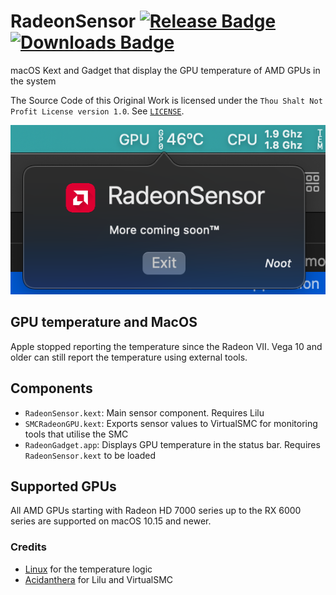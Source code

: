 # RadeonSensor [![Release Badge](https://img.shields.io/github/release/NootInc/RadeonSensor?include_prereleases&style=for-the-badge&sort=semver&color=blue)](https://github.com/NootInc/RadeonSensor/releases) [![Downloads Badge](https://img.shields.io/github/downloads/NootInc/RadeonSensor/total.svg?style=for-the-badge)](https://github.com/NootInc/RadeonSensor/releases/latest "Download status")

macOS Kext and Gadget that display the GPU temperature of AMD GPUs in the system

The Source Code of this Original Work is licensed under the `Thou Shalt Not Profit License version 1.0`. See [`LICENSE`](https://github.com/NootInc/NootedRed/blob/master/LICENSE).

![Status Bar Screenshot](Assets/StatusBar.png)

## GPU temperature and MacOS

Apple stopped reporting the temperature since the Radeon VII. Vega 10 and older can still report the temperature using external tools.

## Components

* `RadeonSensor.kext`: Main sensor component. Requires Lilu
* `SMCRadeonGPU.kext`: Exports sensor values to VirtualSMC for monitoring tools that utilise the SMC
* `RadeonGadget.app`: Displays GPU temperature in the status bar. Requires `RadeonSensor.kext` to be loaded

## Supported GPUs

All AMD GPUs starting with Radeon HD 7000 series up to the RX 6000 series are supported on macOS 10.15 and newer.

### Credits

* [Linux](https://github.com/torvalds/linux) for the temperature logic
* [Acidanthera](https://github.com/Acidanthera) for Lilu and VirtualSMC
